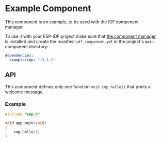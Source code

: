 # Example Component

This component is an example, to be used with the IDF component manager.

To use it with your ESP-IDF project make sure that [the component manager](https://pypi.org/project/idf-component-manager/) is installed and create the manifest `idf_component.yml` in the project's `main` component directory:

```yaml
dependencies:
  example/cmp: "~3.3.3"
```

## API

This component defines only one function `void cmp_hello()` that prints a welcome message.

### Example

```C
#include "cmp.h"

void app_main(void)
{
    cmp_hello();
}
```
